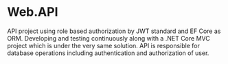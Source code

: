 # Web.API
API project using role based authorization by JWT standard and EF Core as ORM. Developing and testing continuously along with a .NET Core MVC project which is under the very same solution. API is responsible for database operations including authentication and authorization of user.

